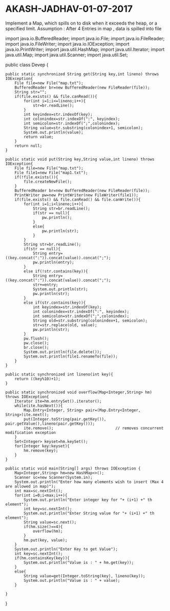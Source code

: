 # AKASH-JADHAV-01-07-2017
Implement a Map, which spills on to disk when it exceeds the heap, or a specified limit.  Assumption :  After 4 Entries in map , data is spilled into file




import java.io.BufferedReader;
import java.io.File;
import java.io.FileReader;
import java.io.FileWriter;
import java.io.IOException;
import java.io.PrintWriter;
import java.util.HashMap;
import java.util.Iterator;
import java.util.Map;
import java.util.Scanner;
import java.util.Set;

public class Devep {
	
	public static synchronized String get(String key,int lineno) throws IOException{
		File file=new File("map.txt");
		BufferedReader br=new BufferedReader(new FileReader(file));
		String str="";
		if(file.exists() && file.canRead()){
			for(int i=1;i<=lineno;i++){
				str=br.readLine();
			}
			int keyindex=str.indexOf(key);
			int colonindex=str.indexOf(":", keyindex);
			int semicolon=str.indexOf(";",colonindex);
			String value=str.substring(colonindex+1, semicolon);
			System.out.println(value);
			return value;
		}
		return null;
	}
	
	public static void put(String key,String value,int lineno) throws IOException{
		File file=new File("map.txt");
		File file1=new File("map1.txt");
		if(!file.exists()){
			file.createNewFile();
		}
		BufferedReader br=new BufferedReader(new FileReader(file));
		PrintWriter pw=new PrintWriter(new FileWriter(file1));
		if(file.exists() && file.canRead() && file.canWrite()){
			for(int i=1;i<lineno;i++){
				String str=br.readLine();
				if(str == null){
					pw.println();
				}
				else{
					pw.println(str);
				}
			}
			String str=br.readLine();
			if(str == null){
				String entry=((key.concat(":")).concat(value)).concat(";");
				pw.println(entry);
			}
			else if(!str.contains(key)){
				String entry=((key.concat(":")).concat(value)).concat(";");
				str+=entry;
				System.out.println(str);
				pw.println(str);
			}
			else if(str.contains(key)){
				int keyindex=str.indexOf(key);
				int colonindex=str.indexOf(":", keyindex);
				int semicolon=str.indexOf(";",colonindex);
				String old=str.substring(colonindex+1, semicolon);
				str=str.replace(old, value);
				pw.println(str);
			}
			pw.flush();
			pw.close();
			br.close();
			System.out.println(file.delete());
			System.out.println(file1.renameTo(file));
		}
	}

	public static synchronized int lineno(int key){
		return ((key%10)+1);
	}
	
	public static synchronized void overflow(Map<Integer,String> hm) throws IOException{
		Iterator ite=hm.entrySet().iterator();
		while(ite.hasNext()){
			Map.Entry<Integer, String> pair=(Map.Entry<Integer, String>)ite.next();
			put(Integer.toString(pair.getKey()), pair.getValue(),lineno(pair.getKey()));
			ite.remove();                           // removes concurrent modification exception
		}
		Set<Integer> keyset=hm.keySet();
		for(Integer key:keyset){
			hm.remove(key);
		}
	}
	
	public static void main(String[] args) throws IOException {
		Map<Integer,String> hm=new HashMap<>();
		Scanner sc=new Scanner(System.in);
		System.out.println("Enter how many elements wish to insert (Max 4 are allowed in map)");
		int max=sc.nextInt();
		for(int i=0;i<max;i++){
			System.out.println("Enter integer key for "+ (i+1) +" th element");
			int key=sc.nextInt();
			System.out.println("Enter String value for "+ (i+1) +" th element");
			String value=sc.next();
			if(hm.size()==4){
				overflow(hm);
			}
			hm.put(key, value);
		}
		System.out.println("Enter Key to get Value");
		int key=sc.nextInt();
		if(hm.containsKey(key)){
			System.out.println("Value is : " + hm.get(key));
		}
		else{
			String value=get(Integer.toString(key), lineno(key));
			System.out.println("Value is : " + value);
		}
		
	}

}

